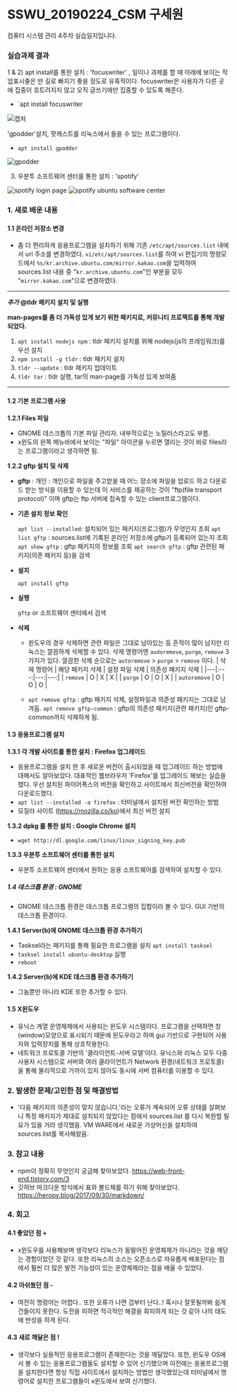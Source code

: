 # SSWU_20190224_CSM 구세원 

컴퓨터 시스템 관리 4주차 실습일지입니다.

### 실습과제 결과

1 & 2) apt install를 통한 설치 : 'focuswriter' , 일이나 과제를 할 때 아래에 보이는 작업표시줄은 딴 길로 빠지기 좋을 정도로 유혹적이다. focuswriter은 사용자가 다른 곳에 집중이 흐트려지지 않고 오직 글쓰기에만 집중할 수 있도록 해준다. 
- `apt install focuswriter


![캡처](https://user-images.githubusercontent.com/65717358/112859187-8c465300-90ed-11eb-92ff-7c465e90f0c1.PNG)



'gpodder'설치, 팟캐스트를 리눅스에서 들을 수 있는 프로그램이다.
- `apt install gpodder` 

![gpodder](https://user-images.githubusercontent.com/65717358/112868990-a38a3e00-90f7-11eb-914e-3b582ff35d1c.PNG)



3) 우분투 소프트웨어 센터를 통한 설치 : 'spotify' 

![spotify login page](https://user-images.githubusercontent.com/65717358/112867834-55286f80-90f6-11eb-8898-3a3a8734bdb4.PNG)
![spotify ubuntu software center](https://user-images.githubusercontent.com/65717358/112867840-56599c80-90f6-11eb-8956-d4a3f20d44cc.PNG)

 
### 1. 새로 배운 내용

#### 1.1 온라인 저장소 변경

- 좀 더 편리하게 응용프로그램을 설치하기 위해 기존 `/etc/apt/sources.list` 내에서 url 주소를 변경하였다. 
  `vi/etc/apt/sources.list`를 하여 vi 편집기의 명령모드에서 `%s/kr.archive.ubuntu.com/mirror.kakao.com`을 입력하여 sources.list 내용 중 "`kr.archive.ubuntu.com`"인 부분을 모두 "`mirror.kakao.com`"으로 변경하였다. 

--- 
***추가*** **@tldr 패키지 설치 및 실행**
  
  **man-pages를 좀 더 가독성 있게 보기 위한 패키지로, 커뮤니티 프로젝트를 통해 개발되었다.**
  1. `apt install nodejs npm` : tldr 패키지 설치를 위해 nodejs(js의 프레임워크)를 우선 설치
  2. `npm install -g tldr` : tldr 패키지 설치
  3. `tldr --update` : tldr 패키지 업데이트
  4. `tldr tar` : tldr 실행, tar의 man-page를 가독성 있게 보여줌 
---

#### 1.2 기본 프로그램 사용 
**1.2.1 Files 파일** 
- GNOME 데스크톱의 기본 파일 관리자. 내부적으로는 노틸러스라고도 부름. 
- x윈도의 왼쪽 메뉴바에서 보이는 "파일" 아이콘을 누르면 열리는 것이 바로 files라는 프로그램이라고 생각하면 됨.  

**1.2.2 gftp 설치 및 삭제**
  - **gftp** : 개인 : 개인으로 파일을 주고받을 때 어느 장소에 파일을 업로드 하고 다운로드 받는 방식을 이용할 수 있는데 이 서비스를 제공하는 것이 "ftp(file transport protocol)" 이며 gftp는 ftp 서버에 접속할 수 있는 client프로그램이다. 
  - **기존 설치 정보 확인**
    
    `apt list --installed`: 설치되어 있는 패키지(프로그램)가 무엇인지 조회
    `apt list gftp` : sources.list에 기록된 온라인 저장소에 gftp가 등록되어 있는지 조회
    `apt show gftp` : gftp 패키지의 정보를 조회
    `apt search gftp` : gftp 관련된 패키지(의존 패키지 등)을 검색
    
  - **설치**

    `apt install gftp` 
  
  - **실행**
    
    `gftp` or 소프트웨어 센터에서 검색
   
  - **삭제** 
    - 윈도우의 경우 삭제하면 관련 파일은 그대로 남아있는 등 흔적이 많이 남지만 리눅스는 깔끔하게 삭제할 수 있다. 
      삭제 명령어엔 `audoremove`, `purge`, `remove` 3가지가 있다. 
      깔끔한 삭제 순으로는 `autoremove` > `purge` > `remove` 이다. 
      | 삭제 명령어 | 해당 패키지 삭제 | 설정 파일 삭제 | 의존성 패키지 삭제 |
      |---|:---:|---:|---:|
      | `remove` | O | X | X |
      | `purge` | O | O | X |
      | `autoremove` | O | O | O |
    
    - `apt remove gftp` : gftp 패키지 삭제, 설정파일과 의존성 패키지는 그대로 남겨둠. 
      `apt remove gftp-common` : gftp의 의존성 패키지(관련 패키지)인 gftp-common까지 삭제하게 됨. 
      
#### 1.3 응용프로그램 설치 

**1.3.1 각 개발 사이트를 통한 설치 : Firefox 업그레이드** 
- 응용프로그램을 설치 한 후 새로운 버전이 출시되었을 때 업그레이드 하는 방법에 대해서도 알아보았다. 대표적인 웹브라우저 'Firefox'를 업그레이드 해보는 실습을 했다. 우선 설치된 파이어폭스의 버전을 확인하고 사이트에서 최신버전을 확인하여 다운로드했다. 
- `apt list --installed -a firefox` : 터미널에서 설치된 버전 확인하는 방법
- 모질라 사이트 (https://mozilla.co/ko)에서 최신 버전 설치
      
**1.3.2 dpkg 를 통한 설치 : Google Chrome 설치**
- `wget http://dl.google.com/linux/linux_signing_key.pub`

**1.3.3 우분투 소프트웨어 센터를 통한 설치**
- 우분투 소프트웨어 센터에서 원하는 응용 소프트웨어를 검색하여 설치할 수 있다. 

##### 1.4 데스크톱 환경 : GNOME  
- GNOME 데스크톱 환경은 데스크톱 프로그램의 집합이라 볼 수 있다. GUI 기반의 데스크톱 환경이다. 

**1.4.1 Server(b)에 GNOME 데스크톱 환경 추가하기**
- Tasksel라는 패키지를 통해 필요한 프로그램을 설치 `apt install tasksel`
- `tasksel install ubuntu-desktop` 실행
- `reboot` 

**1.4.2 Server(b)에 KDE 데스크톱 환경 추가하기**
- 그놈뿐만 아니라 KDE 또한 추가할 수 있다. 

#### 1.5 X윈도우 
- 유닉스 계열 운영체제에서 사용되는 윈도우 시스템이다. 프로그램을 선택하면 창(window)모양으로 표시되기 때문에 윈도우라고 하며 gui 기반으로 구현되어 사용자와 입력장치를 통해 상호작용한다. 
- 네트워크 프로토콜 기반의 '클라이언트-서버 모델'이다. 유닉스와 리눅스 모두 다중 사용자 시스템으로 서버와 여러 클라이언트가 Network 환경(네트워크 프로토콜)을 통해 물리적으로 가까이 있지 않아도 동시에 서버 컴퓨터를 이용할 수 있다. 


### 2. 발생한 문제/고민한 점 및 해결방법

	
- '다음 패키지의 의존성이 맞지 않습니다.'라는 오류가 계속되어 오류 상태를 살펴보니 특정 패키지가 제대로 설치되지 않았다는 점에서 sources.list 를 다시 복원할 필요가 있을 거라 생각했음. 
  VM WARE에서 새로운 가상머신을 설치하여 sources.list를 복사해왔음. 


### 3. 참고 내용

	
- npm이 정확히 무엇인지 궁금해 찾아보았다. https://web-front-end.tistory.com/3
- 깃허브 마크다운 방식에서 표와 볼드체를 하기 위해 찾아보았다. https://heropy.blog/2017/09/30/markdown/


### 4. 회고    
    
#### 4.1 좋았던 점 +
	
- x윈도우를 사용해보며 생각보다 리눅스가 동떨어진 운영체제가 아니라는 것을 깨닫는 경험이었던 것 같다. 또한 리눅스의 소스는 오픈소스로 자유롭게 배포된다는 점에서 훨씬 더 많은 발전 가능성이 있는 운영체제라는 점을 배울 수 있었다. 

#### 4.2 아쉬웠던 점 -
	
- 여전히 명령어는 어렵다.. 또한 오류가 나면 겁부터 난다..! 혹시나 잘못될까봐 쉽게 건들이지 못한다. 도전을 피하면 적극적인 해결을 회피하게 되는 것 같아 나의 태도에 반성을 하게 된다. 
  
#### 4.3 새로 깨달은 점 !
	
- 생각보다 실용적인 응용프로그램이 존재한다는 것을 깨달았다. 또한, 윈도우 OS에서 볼 수 있는 응용프로그램들도 설치할 수 있어 신기했으며 이전에는 응용프로그램을 설치한다면 항상 직접 사이트에서 설치하는 방법만 생각했었는데 터미널에서 명령어로 설치한 프로그램들이 x윈도에서 보여 신기했다.  
	  
